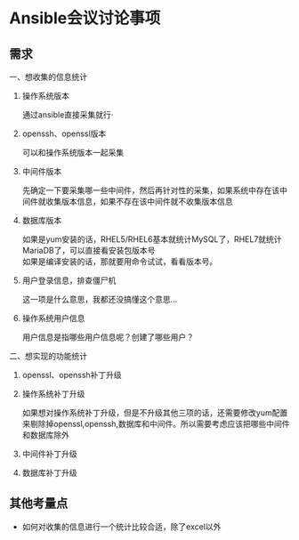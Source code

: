 # Ansible会议讨论事项



## 需求

一、想收集的信息统计

1. 操作系统版本

   通过ansible直接采集就行·

2. openssh、openssl版本

   可以和操作系统版本一起采集

3. 中间件版本

   先确定一下要采集哪一些中间件，然后再针对性的采集，如果系统中存在该中间件就收集版本信息，如果不存在该中间件就不收集版本信息

4. 数据库版本

   如果是yum安装的话，RHEL5/RHEL6基本就统计MySQL了，RHEL7就统计MariaDB了，可以直接看安装包版本号  
   如果是编译安装的话，那就要用命令试试，看看版本号。

5. 用户登录信息，排查僵尸机

   这一项是什么意思，我都还没搞懂这个意思...

6. 操作系统用户信息

   用户信息是指哪些用户信息呢？创建了哪些用户？

二、想实现的功能统计

1. openssl、openssh补丁升级

2. 操作系统补丁升级

   如果想对操作系统补丁升级，但是不升级其他三项的话，还需要修改yum配置来剔除掉openssl,openssh,数据库和中间件。所以需要考虑应该把哪些中间件和数据库除外

3. 中间件补丁升级

4. 数据库补丁升级



## 其他考量点

- 如何对收集的信息进行一个统计比较合适，除了excel以外



